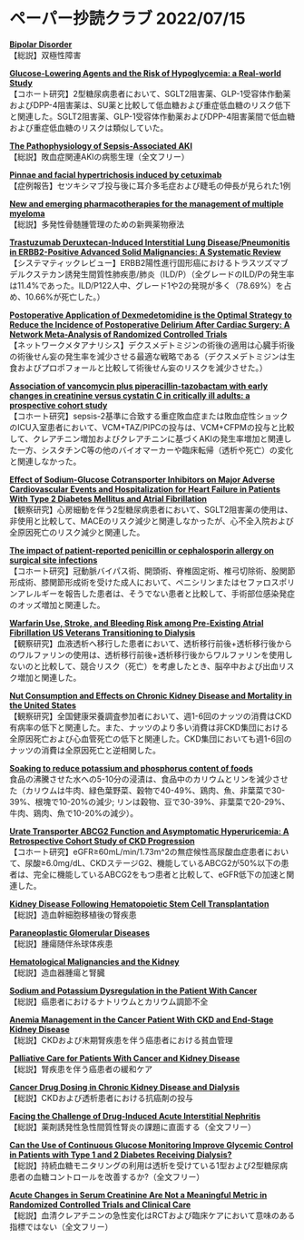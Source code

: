 # ペーパー抄読クラブ 2022/07/15

[**Bipolar Disorder**](https://pubmed.ncbi.nlm.nih.gov/35816713/)  
【総説】双極性障害

[**Glucose-Lowering Agents and the Risk of Hypoglycemia: a Real-world Study**](https://pubmed.ncbi.nlm.nih.gov/35831767/)  
【コホート研究】2型糖尿病患者において、SGLT2阻害薬、GLP-1受容体作動薬およびDPP-4阻害薬は、SU薬と比較して低血糖および重症低血糖のリスク低下と関連した。SGLT2阻害薬、GLP-1受容体作動薬およびDPP-4阻害薬間で低血糖および重症低血糖のリスクは類似していた。

[**The Pathophysiology of Sepsis-Associated AKI**](https://pubmed.ncbi.nlm.nih.gov/35764395/)  
【総説】敗血症関連AKIの病態生理（全文フリー）

[**Pinnae and facial hypertrichosis induced by cetuximab**](https://pubmed.ncbi.nlm.nih.gov/35821579/)  
【症例報告】セツキシマブ投与後に耳介多毛症および睫毛の伸長が見られた1例

[**New and emerging pharmacotherapies for the management of multiple myeloma**](https://pubmed.ncbi.nlm.nih.gov/35333922/)  
【総説】多発性骨髄腫管理のための新興薬物療法

[**Trastuzumab Deruxtecan-Induced Interstitial Lung Disease/Pneumonitis in ERBB2-Positive Advanced Solid Malignancies: A Systematic Review**](https://pubmed.ncbi.nlm.nih.gov/35759121/)  
【システマティックレビュー】ERBB2陽性進行固形癌におけるトラスツズマブ デルクステカン誘発生間質性肺疾患/肺炎（ILD/P）（全グレードのILD/Pの発生率は11.4%であった。ILD/P122人中、グレード1や2の発現が多く（78.69%）を占め、10.66%が死亡した。）

[**Postoperative Application of Dexmedetomidine is the Optimal Strategy to Reduce the Incidence of Postoperative Delirium After Cardiac Surgery: A Network Meta-Analysis of Randomized Controlled Trials**](https://pubmed.ncbi.nlm.nih.gov/35815719/)  
【ネットワークメタアナリシス】デクスメデトミジンの術後の適用は心臓手術後の術後せん妄の発生率を減少させる最適な戦略である（デクスメデトミジンは生食およびプロポフォールと比較して術後せん妄のリスクを減少させた。）

[**Association of vancomycin plus piperacillin-tazobactam with early changes in creatinine versus cystatin C in critically ill adults: a prospective cohort study**](https://pubmed.ncbi.nlm.nih.gov/35833959/)  
【コホート研究】sepsis-2基準に合致する重症敗血症または敗血症性ショックのICU入室患者において、VCM+TAZ/PIPCの投与は、VCM+CFPMの投与と比較して、クレアチニン増加およびクレアチニンに基づくAKIの発生率増加と関連した一方、シスタチンC等の他のバイオマーカーや臨床転帰（透析や死亡）の変化と関連しなかった。

[**Effect of Sodium-Glucose Cotransporter Inhibitors on Major Adverse Cardiovascular Events and Hospitalization for Heart Failure in Patients With Type 2 Diabetes Mellitus and Atrial Fibrillation**](https://pubmed.ncbi.nlm.nih.gov/35810007/)  
【観察研究】心房細動を伴う2型糖尿病患者において、SGLT2阻害薬の使用は、非使用と比較して、MACEのリスク減少と関連しなかったが、心不全入院および全原因死亡のリスク減少と関連した。

[**The impact of patient-reported penicillin or cephalosporin allergy on surgical site infections**](https://pubmed.ncbi.nlm.nih.gov/34105449/)  
【コホート研究】冠動脈バイパス術、開頭術、脊椎固定術、椎弓切除術、股関節形成術、膝関節形成術を受けた成人において、ペニシリンまたはセファロスポリンアレルギーを報告した患者は、そうでない患者と比較して、手術部位感染発症のオッズ増加と関連した。

[**Warfarin Use, Stroke, and Bleeding Risk among Pre-Existing Atrial Fibrillation US Veterans Transitioning to Dialysis**](https://pubmed.ncbi.nlm.nih.gov/35124673/)  
【観察研究】血液透析へ移行した患者において、透析移行前後+透析移行後からのワルファリンの使用は、透析移行前後+透析移行後からワルファリンを使用しないのと比較して、競合リスク（死亡）を考慮したとき、脳卒中および出血リスク増加と関連した。

[**Nut Consumption and Effects on Chronic Kidney Disease and Mortality in the United States**](https://pubmed.ncbi.nlm.nih.gov/35609522/)  
【観察研究】全国健康栄養調査参加者において、週1-6回のナッツの消費はCKD有病率の低下と関連した。また、ナッツのより多い消費は非CKD集団における全原因死亡および心血管死亡の低下と関連した。CKD集団においても週1-6回のナッツの消費は全原因死亡と逆相関した。

[**Soaking to reduce potassium and phosphorus content of foods**](https://pubmed.ncbi.nlm.nih.gov/35803495/)  
食品の沸騰させた水への5-10分の浸漬は、食品中のカリウムとリンを減少させた（カリウムは牛肉、緑色葉野菜、穀物で40-49%、鶏肉、魚、非葉菜で30-39%、根塊で10-20%の減少; リンは穀物、豆で30-39%、非葉菜で20-29%、牛肉、鶏肉、魚で10-20%の減少）。

[**Urate Transporter ABCG2 Function and Asymptomatic Hyperuricemia: A Retrospective Cohort Study of CKD Progression**](https://pubmed.ncbi.nlm.nih.gov/35810827/)  
【コホート研究】eGFR≥60mL/min/1.73m^2の無症候性高尿酸血症患者において、尿酸≥6.0mg/dL、CKDステージG2、機能しているABCG2が50%以下の患者は、完全に機能しているABCG2をもつ患者と比較して、eGFR低下の加速と関連した。

[**Kidney Disease Following Hematopoietic Stem Cell Transplantation**](https://pubmed.ncbi.nlm.nih.gov/35817518/)  
【総説】造血幹細胞移植後の腎疾患

[**Paraneoplastic Glomerular Diseases**](https://pubmed.ncbi.nlm.nih.gov/35817519/)  
【総説】腫瘍随伴糸球体疾患

[**Hematological Malignancies and the Kidney**](https://pubmed.ncbi.nlm.nih.gov/35817520/)  
【総説】造血器腫瘍と腎臓

[**Sodium and Potassium Dysregulation in the Patient With Cancer**](https://pubmed.ncbi.nlm.nih.gov/35817524/)  
【総説】癌患者におけるナトリウムとカリウム調節不全

[**Anemia Management in the Cancer Patient With CKD and End-Stage Kidney Disease**](https://pubmed.ncbi.nlm.nih.gov/35817525/)  
【総説】CKDおよび末期腎疾患を伴う癌患者における貧血管理

[**Palliative Care for Patients With Cancer and Kidney Disease**](https://pubmed.ncbi.nlm.nih.gov/35817527/)  
【総説】腎疾患を伴う癌患者の緩和ケア

[**Cancer Drug Dosing in Chronic Kidney Disease and Dialysis**](https://pubmed.ncbi.nlm.nih.gov/35817528/)  
【総説】CKDおよび透析患者における抗癌剤の投与

[**Facing the Challenge of Drug-Induced Acute Interstitial Nephritis**](https://pubmed.ncbi.nlm.nih.gov/35830831/)  
【総説】薬剤誘発性急性間質性腎炎の課題に直面する（全文フリー）

[**Can the Use of Continuous Glucose Monitoring Improve Glycemic Control in Patients with Type 1 and 2 Diabetes Receiving Dialysis?**](https://pubmed.ncbi.nlm.nih.gov/35830847/)  
【総説】持続血糖モニタリングの利用は透析を受けている1型および2型糖尿病患者の血糖コントロールを改善するか?（全文フリー）

[**Acute Changes in Serum Creatinine Are Not a Meaningful Metric in Randomized Controlled Trials and Clinical Care**](https://pubmed.ncbi.nlm.nih.gov/35835005/)  
 【総説】血清クレアチニンの急性変化はRCTおよび臨床ケアにおいて意味のある指標ではない（全文フリー）